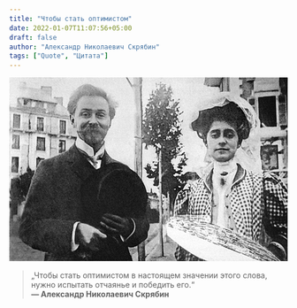 ```yaml
---
title: "Чтобы стать оптимистом"
date: 2022-01-07T11:07:56+05:00
draft: false
author: "Александр Николаевич Скрябин"
tags: ["Quote", "Цитата"]
---
```


![Scriabin](image.jpg)

>„Чтобы стать оптимистом в настоя­щем значении этого слова, нужно ис­пытать отчаянье и победить его.“  
>**&mdash; Александр Николаевич Скрябин**

